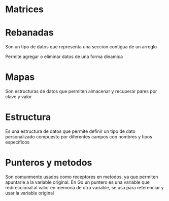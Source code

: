 # Matrices

# Rebanadas

Son un tipo de datos que representa una seccion contigua de un arreglo

Permite agregar o eliminar datos de una forma dinamica

# Mapas

Son estructuras de datos que permiten almacenar y recuperar pares por clave y valor

# Estructura

Es una estructura de datos que permite definir un tipo de dato personalizado compuesto por diferentes campos con nombres y tipos especificos

# Punteros y metodos

Son comunmente usados como receptores en metodos, ya que permiten apuntarle a la variable original.
En Go un puntero es una variable que redireccional al valor en memoria de otra variable, se usa para referenciar y usar la variable original
